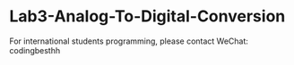 # Lab3-Analog-To-Digital-Conversion
For international students programming, please contact WeChat: codingbesthh
